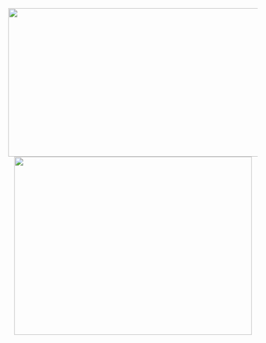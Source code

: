 <div align="center">
  <img src="https://media.giphy.com/media/dWesBcTLavkZuG35MI/giphy.gif" width="600" height="300"/>
  <img src="https://giphy.com/embed/MGKGJ4QImuPCg" width="480" height="360"/>
  
</div>


